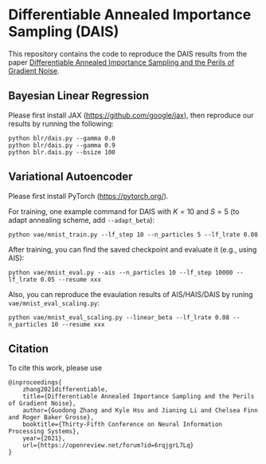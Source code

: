 # Differentiable Annealed Importance Sampling (DAIS)
This repository contains the code to reproduce the DAIS results from the paper [Differentiable Annealed Importance Sampling and the Perils of Gradient Noise](https://openreview.net/forum?id=6rqjgrL7Lq).

## Bayesian Linear Regression

Please first install JAX (https://github.com/google/jax), then reproduce our results by running the following:
```
python blr/dais.py --gamma 0.0
python blr/dais.py --gamma 0.9
python blr.dais.py --bsize 100
```

## Variational Autoencoder
Please first install PyTorch (https://pytorch.org/).

For training, one example command for DAIS with $K = 10$ and $S = 5$ (to adapt annealing scheme, add `--adapt_beta`):
```
python vae/mnist_train.py --lf_step 10 --n_particles 5 --lf_lrate 0.08
```

After training, you can find the saved checkpoint and evaluate it (e.g., using AIS):
```
python vae/mnist_eval.py --ais --n_particles 10 --lf_step 10000 --lf_lrate 0.05 --resume xxx
```

Also, you can reproduce the evaulation results of AIS/HAIS/DAIS by runing `vae/mnist_eval_scaling.py`:
```
python vae/mnist_eval_scaling.py --linear_beta --lf_lrate 0.08 --n_particles 10 --resume xxx
```

## Citation
To cite this work, please use
```
@inproceedings{
	zhang2021differentiable,
	title={Differentiable Annealed Importance Sampling and the Perils of Gradient Noise},
	author={Guodong Zhang and Kyle Hsu and Jianing Li and Chelsea Finn and Roger Baker Grosse},
	booktitle={Thirty-Fifth Conference on Neural Information Processing Systems},
	year={2021},
	url={https://openreview.net/forum?id=6rqjgrL7Lq}
}
```
